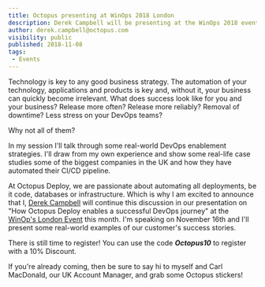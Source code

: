 ```yaml
---
title: Octopus presenting at WinOps 2018 London 
description: Derek Campbell will be presenting at the WinOps 2018 event this month in London on how Octopus Deploy enables a successful DevOps journey. 
author: derek.campbell@octopus.com
visibility: public
published: 2018-11-08
tags:
 - Events
---
```


Technology is key to any good business strategy. The automation of your technology, applications and products is key and, without it, your business can quickly become irrelevant.
What does success look like for you and your business? Release more often? Release more reliably? Removal of downtime? Less stress on your DevOps teams?
 
Why not all of them?
 
In my session I'll talk through some real-world DevOps enablement strategies. I'll draw from my own experience and show some real-life case studies some of the biggest companies in the UK and how they have automated their CI/CD pipeline.


At Octopus Deploy, we are passionate about automating all deployments, be it code, databases or infrastructure.  Which is why I am excited to announce that I, [Derek Campbell](https://twitter.com/octoderek) will continue this discussion in our presentation on "How Octopus Deploy enables a successful DevOps journey" at the [WinOp's London Event](https://www.winops.org/london/) this month. I'm speaking on November 16th and I'll present some real-world examples of our customer's success stories.

There is still time to register!  You can use the code _**Octopus10**_ to register with a 10% Discount. 

If you're already coming, then be sure to say hi to myself and Carl MacDonald, our UK Account Manager, and grab some Octopus stickers!
